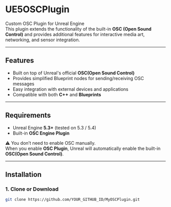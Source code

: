# UE5OSCPlugin

Custom OSC Plugin for Unreal Engine  
This plugin extends the functionality of the built-in **OSC (Open Sound Control)** and provides additional features for interactive media art, networking, and sensor integration.

---

## Features
- Built on top of Unreal's official **OSC(Open Sound Control)**
- Provides simplified Blueprint nodes for sending/receiving OSC messages
- Easy integration with external devices and applications
- Compatible with both **C++** and **Blueprints**

---

## Requirements
- Unreal Engine **5.3+** (tested on 5.3 / 5.4)
- Built-in **OSC Engine Plugin**

⚠️ You don’t need to enable OSC manually.  
When you enable **OSC Plugin**, Unreal will automatically enable the built-in **OSC(Open Sound Control)**.

---

## Installation

### 1. Clone or Download
```bash
git clone https://github.com/YOUR_GITHUB_ID/MyOSCPlugin.git
